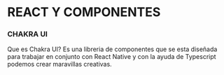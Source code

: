 <h1>REACT Y COMPONENTES</h1>
<h3>CHAKRA UI</h3>
<p>Que es Chakra UI?
Es una libreria de componentes que se esta diseñada para trabajar en conjunto con React Native y con la ayuda de Typescript podemos crear maravillas creativas.</p>
